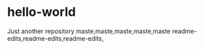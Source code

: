 # hello-world
Just another repository 
maste,maste,maste,maste,maste
readme-edits,readme-edits,readme-edits,

